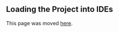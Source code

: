 ## Loading the Project into IDEs

This page was moved [here](https://github.com/graalvm/mx/blob/master/docs/IDE.md).

